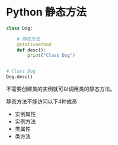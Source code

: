 # Python 静态方法

```Python
class Dog:

    # 静态方法
    @staticmethod
    def desc():
        print("Class Dog")


# Class Dog
Dog.desc()
```

不需要创建类的实例就可以调用类的静态方法。

静态方法不能访问以下4种成员

- 实例属性
- 实例方法
- 类属性
- 类方法